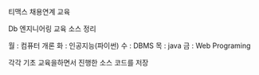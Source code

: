 티맥스 채용연계 교육

Db 엔지니어링 교육 소스 정리 

월 : 컴퓨터 개론
화 : 인공지능(파이썬)
수 : DBMS
목 : java
금 : Web Programing

각각 기초 교육을하면서 진행한 소스 코드를 저장
